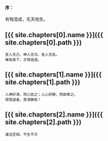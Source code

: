 #### 序：
<pre class="preface">
有物混成，先天地生。
</pre>

## [{{ site.chapters[0].name }}]({{ site.chapters[0].path }})

	至人无己，神人无功，圣人无名。
	唯有放下，才得逍遥。

    
## [{{ site.chapters[1].name }}]({{ site.chapters[1].path }})

    人神好清，而心扰之；人心好静，而欲牵之。
    得悟道者，常清静矣！


## [{{ site.chapters[2].name }}]({{ site.chapters[2].path }})

    诸法空相，不生不灭


